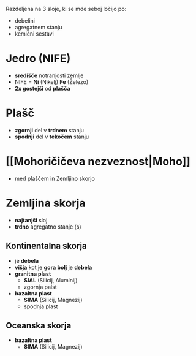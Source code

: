 Razdeljena na 3 sloje, ki se mde seboj ločijo po:
- debelini
- agregatnem stanju
- kemični sestavi
# Jedro (NIFE)
- **središče** notranjosti zemlje
- NIFE = **Ni** (Nikelj) **Fe** (Železo)
- **2x gostejši** od **plašča**
# Plašč
- **zgornji** del v **trdnem** stanju
- **spodnji** del v **tekočem** stanju
# [[Mohoričičeva nezveznost|Moho]]
- med plaščem in Zemljino skorjo
# Zemljina skorja
- **najtanjši** sloj
- **trdno** agregatno stanje (s)
## Kontinentalna skorja
- je **debela** 
- **višja** kot je **gora** **bolj** je **debela**
- **granitna plast**
	- **SIAL** (Silicij, Aluminij)
	- zgornja palst
- **bazaltna plast**
	- **SIMA** (Silicij, Magnezij)
	- spodnja plast
## Oceanska skorja
- **bazaltna plast**
	- **SIMA** (Silicij, Magnezij)